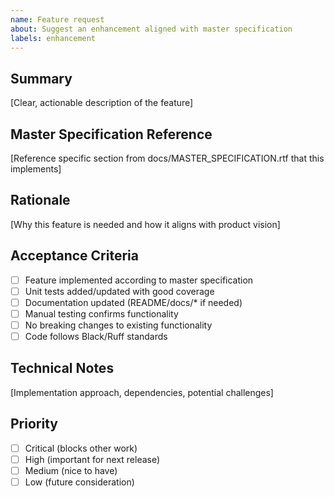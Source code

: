 ```yaml
---
name: Feature request
about: Suggest an enhancement aligned with master specification
labels: enhancement
---
```


## Summary

[Clear, actionable description of the feature]

## Master Specification Reference

[Reference specific section from docs/MASTER_SPECIFICATION.rtf that this implements]

## Rationale

[Why this feature is needed and how it aligns with product vision]

## Acceptance Criteria
- [ ] Feature implemented according to master specification
- [ ] Unit tests added/updated with good coverage
- [ ] Documentation updated (README/docs/* if needed)
- [ ] Manual testing confirms functionality
- [ ] No breaking changes to existing functionality
- [ ] Code follows Black/Ruff standards

## Technical Notes

[Implementation approach, dependencies, potential challenges]

## Priority

- [ ] Critical (blocks other work)
- [ ] High (important for next release)
- [ ] Medium (nice to have)
- [ ] Low (future consideration)
